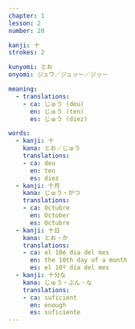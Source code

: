 ```yaml
---
chapter: 1
lesson: 2
number: 20

kanji: 十
strokes: 2

kunyomi: とお
onyomi: ジュウ／ジュッー／ジッー

meaning:
  - translations:
    - ca: じゅう (deu)
      en: じゅう (ten)
      es: じゅう (diez)

words:
  - kanji: 十
    kana: とお／じゅう
    translations:
    - ca: deu
      en: ten
      es: diez
  - kanji: 十月
    kana: じゅう・がつ
    translations:
    - ca: Octubre
      en: October
      es: Octubre
  - kanji: 十日
    kana: とお・か
    translations:
    - ca: el 10é dia del mes
      en: the 10th day of a month
      es: el 10º día del mes
  - kanji: 十分な
    kana: じゅう・ぶん・な
    translations:
    - ca: suficient
      en: enough
      es: suficiente
---
```

